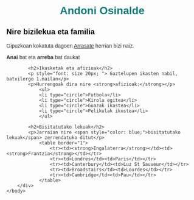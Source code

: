 <!DOCTYPE>
<html>
    <head>
        <title>
            Andoni Osinalde
        </title>
        <style>
        body { font-family: Arial, sans-serif; color: #141212dd}
        h1 { text-align: center; color: #0f7c79; }
        h2 { font-size:20px; color: black}
        </style>
        <meta name='viewport' content='width=device-width, initial-scale=1'>
        <link rel='stylesheet' type='text/css' media='screen' href='main.css'>
        <script src='main.js'></script>
    </head>
    <body>
       <h1>Andoni Osinalde</h1>
            <h2>Nire bizilekua eta familia</h2>
            <p>Gipuzkoan kokatuta dagoen <u>Arrasate</u> herrian bizi naiz.</p>
            <p><strong>Anai</strong> bat eta <strong>arreba</strong> bat daukat</p>

            <h2>Ikasketak eta afizioak</h2>
            <p style="font: size 20px; "> Gaztelupen ikasten nabil, batxilergo 1.mailan</p>
            <p>Hurrengoak dira nire <strong>afizioak:</strong></p>
                <ul>
                <li type="circle">Futbola</li>
                <li type="circle">Kirola egitea</li>
                <li type="circle">Guazak ikastea</li>
                <li type="circle">Pelikulak ikustea</li>
                </ul>

            <h2>Bisitatutako lekuak</h2>
            <p>Jarraian nire <span style="color: blue;">bisitatutako lekuak</span> zerrendatuko ditut</p>
                <table border="1">
                    <tr><td><strong>Ingalaterra</strong></td><td><strong>Frantzia</strong></td></tr>
	 	            <tr><td>Londres</td><td>Paris</td></tr>
                    <tr><td>Canterbury</td><td>Luz St Sauveur</td></tr>
                    <tr><td>Broadstairs</td><td>Lourdes</td></tr>
                    <tr><td>Cambridge</td><td>Pau</td></tr>
                </table>
        </div>
    </body>
</html>
